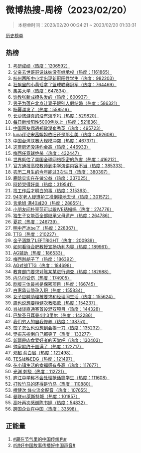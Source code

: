 <h1>
微博热搜-周榜（2023/02/20）
</h1>
<blockquote>
<p>
本榜单时间：2023/02/20 00:24:21 ~ 2023/02/20 01:33:31
</p>
</blockquote>
<p>
<a href="https://github.com/daifee/weibo-hot-search/tree/main/archives/weekly">历史榜单</a>
</p>
<h2>
热榜
</h2>
<ol>

<li>
<a href="https://s.weibo.com/weibo?q=%23%E8%80%83%E7%A0%94%E6%88%90%E7%BB%A9%23" target="weibo">
考研成绩（热度：1206592）
</a>
</li>

<li>
<a href="https://s.weibo.com/weibo?q=%23%E7%88%B6%E4%BA%B2%E5%8E%BB%E4%B8%96%E5%93%A5%E5%93%A5%E8%AF%B4%E5%A6%B9%E5%A6%B9%E6%B2%A1%E6%9C%89%E7%BB%A7%E6%89%BF%E6%9D%83%23" target="weibo">
父亲去世哥哥说妹妹没有继承权（热度：1161865）
</a>
</li>

<li>
<a href="https://s.weibo.com/weibo?q=%23%E6%9D%AD%E5%B7%9E%E4%B8%A4%E6%89%80%E4%B8%AD%E5%B0%8F%E5%AD%A6%E5%87%BA%E7%8E%B0%E6%96%B0%E5%86%A0%E9%98%B3%E6%80%A7%E5%AD%A6%E7%94%9F%23" target="weibo">
杭州两所中小学出现新冠阳性学生（热度：982203）
</a>
</li>

<li>
<a href="https://s.weibo.com/weibo?q=%23%E7%8B%82%E9%A3%99%E9%87%8C%E7%9A%84%E5%B0%8F%E9%BB%84%E7%91%B6%E6%8B%BF%E4%BA%86%E7%AF%AE%E7%90%83%E8%81%94%E8%B5%9B%E5%86%A0%E5%86%9B%23" target="weibo">
狂飙里的小黄瑶拿了篮球联赛冠军（热度：764469）
</a>
</li>

<li>
<a href="https://s.weibo.com/weibo?q=%23%E9%9B%86%E7%BE%8E%E5%A4%A7%E5%AD%A6%23" target="weibo">
集美大学（热度：647834）
</a>
</li>

<li>
<a href="https://s.weibo.com/weibo?q=%23%E8%B0%81%E6%95%99%E5%BC%A0%E6%96%B0%E6%88%90%E6%92%A9%E5%A4%B4%E5%8F%91%E7%9A%84%23" target="weibo">
谁教张新成撩头发的（热度：600937）
</a>
</li>

<li>
<a href="https://s.weibo.com/weibo?q=%23%E7%94%B7%E5%AD%90%E4%B8%BA%E8%90%BD%E6%88%B7%E5%8C%97%E4%BA%AC%E8%AE%A9%E5%A6%BB%E5%AD%90%E8%B7%9F%E5%88%AB%E4%BA%BA%E5%81%87%E7%BB%93%E5%A9%9A%23" target="weibo">
男子为落户北京让妻子跟别人假结婚（热度：586321）
</a>
</li>

<li>
<a href="https://s.weibo.com/weibo?q=%23%E6%9D%A8%E5%B9%82%E6%BC%82%E5%8F%91%E4%BA%86%23" target="weibo">
杨幂漂发了（热度：558516）
</a>
</li>

<li>
<a href="https://s.weibo.com/weibo?q=%23%E9%95%BF%E6%B2%99%E6%97%85%E6%B8%B8%E7%9C%9F%E7%9A%84%E6%B2%A1%E6%9C%89%E6%B7%A1%E5%AD%A3%E5%90%97%23" target="weibo">
长沙旅游真的没有淡季吗（热度：529820）
</a>
</li>

<li>
<a href="https://s.weibo.com/weibo?q=%23%E6%AF%8F%E6%97%A5%E6%96%B0%E5%A2%9E%E9%98%B3%E6%80%A75000%E4%BE%8B%E4%BB%A5%E4%B8%8A%23" target="weibo">
每日新增阳性5000例以上（热度：521836）
</a>
</li>

<li>
<a href="https://s.weibo.com/weibo?q=%23%E4%B8%AD%E5%9B%BD%E7%BD%91%E5%8F%8B%E5%81%B6%E9%81%87%E9%83%91%E6%95%AC%E6%B7%8F%E5%B4%94%E7%A7%80%E8%8B%B1%23" target="weibo">
中国网友偶遇郑敬淏崔秀英（热度：495723）
</a>
</li>

<li>
<a href="https://s.weibo.com/weibo?q=%23luna%E8%AF%84%E8%AE%BA%E5%AE%8B%E8%8C%9C%E5%A7%90%E5%A7%90%E4%BE%9D%E6%97%A7%E8%BF%98%E6%98%AF%E9%82%A3%E4%B9%88%E7%BE%8E%23" target="weibo">
luna评论宋茜姐姐依旧还是那么美（热度：492608）
</a>
</li>

<li>
<a href="https://s.weibo.com/weibo?q=%23%E4%B8%AD%E5%9B%BD%E5%8F%B0%E6%B9%BE%E8%81%94%E8%B5%9B%E5%A4%A7%E8%A7%84%E6%A8%A1%E5%86%B2%E7%AA%81%23" target="weibo">
中国台湾联赛大规模冲突（热度：467371）
</a>
</li>

<li>
<a href="https://s.weibo.com/weibo?q=%23%E8%BF%99%E7%A5%A8%E6%88%BF%E8%BF%98%E6%B2%A1%E8%BF%9D%E7%BA%A6%E9%87%91%E9%AB%98%23" target="weibo">
这票房还没违约金高（热度：446933）
</a>
</li>

<li>
<a href="https://s.weibo.com/weibo?q=%23%E6%A2%85%E8%A5%BF%E4%BB%BB%E6%84%8F%E7%90%83%E7%BB%9D%E6%9D%80%23" target="weibo">
梅西任意球绝杀（热度：432447）
</a>
</li>

<li>
<a href="https://s.weibo.com/weibo?q=%23%E4%B8%96%E7%95%8C%E4%BD%8E%E4%BC%B0%E4%BA%86%E7%BE%8E%E5%9B%BD%E5%85%A8%E7%90%83%E7%BD%91%E7%BB%9C%E7%AA%83%E5%AF%86%E7%9A%84%E5%8D%B1%E5%AE%B3%23" target="weibo">
世界低估了美国全球网络窃密的危害（热度：416212）
</a>
</li>

<li>
<a href="https://s.weibo.com/weibo?q=%23%E5%AE%98%E6%96%B9%E9%80%9A%E6%8A%A5%E9%AB%98%E6%A0%A1%E6%95%99%E5%B8%88%E5%88%B0%E4%B8%AD%E5%AD%A6%E6%BC%94%E8%AE%B2%E5%86%85%E5%AE%B9%E4%B8%8D%E5%BD%93%23" target="weibo">
官方通报高校教师到中学演讲内容不当（热度：385333）
</a>
</li>

<li>
<a href="https://s.weibo.com/weibo?q=%23%E5%86%9C%E5%8E%86%E4%BA%8C%E6%9C%88%E7%94%9F%E7%9A%84%E4%BB%8A%E5%B9%B4%E8%83%BD%E8%BF%873%E6%AC%A1%E7%94%9F%E6%97%A5%23" target="weibo">
农历二月生的今年能过3次生日（热度：380397）
</a>
</li>

<li>
<a href="https://s.weibo.com/weibo?q=%23%E9%B9%BF%E6%99%97%E5%AE%9E%E5%AE%9E%E5%9C%A8%E5%9C%A8%E5%81%9A%E5%85%AC%E7%9B%8A%23" target="weibo">
鹿晗实实在在做公益（热度：337025）
</a>
</li>

<li>
<a href="https://s.weibo.com/weibo?q=%23%E9%98%BF%E5%A8%87%E5%93%AD%E5%BE%97%E5%A5%BD%E7%BE%8E%23" target="weibo">
阿娇哭得好美（热度：319541）
</a>
</li>

<li>
<a href="https://s.weibo.com/weibo?q=%23%E6%89%BE%E5%B7%A5%E4%BD%9C%E5%90%8E%E6%89%8D%E6%98%8E%E7%99%BD%E7%9A%84%E4%BA%8B%23" target="weibo">
找工作后才明白的事（热度：315363）
</a>
</li>

<li>
<a href="https://s.weibo.com/weibo?q=%2394%E5%B2%81%E8%80%81%E4%BA%BA%E7%96%91%E9%81%AD%E6%8A%A4%E5%B7%A5%E6%8E%A8%E5%80%92%E6%92%9E%E5%9C%B0%E5%8E%BB%E4%B8%96%23" target="weibo">
94岁老人疑遭护工推倒撞地去世（热度：301572）
</a>
</li>

<li>
<a href="https://s.weibo.com/weibo?q=%23%E8%A8%80%E6%89%BF%E6%97%AD%20%E6%BB%A140%E5%87%8F20%23" target="weibo">
言承旭 满40减20（热度：288551）
</a>
</li>

<li>
<a href="https://s.weibo.com/weibo?q=%23%E5%B0%8F%E6%9C%8B%E5%8F%8B%E9%97%AE%E6%9C%B4%E5%AE%B0%E8%8C%83%E5%8F%AF%E4%BB%A5%E8%B7%9FIVE%E7%BB%93%E5%A9%9A%E5%90%97%23" target="weibo">
小朋友问朴宰范可以跟IVE结婚吗（热度：274776）
</a>
</li>

<li>
<a href="https://s.weibo.com/weibo?q=%23%E7%8B%AC%E7%94%9F%E5%AD%90%E5%A5%B3%E8%83%BD%E5%90%A6%E5%85%A8%E9%83%A8%E7%BB%A7%E6%89%BF%E7%88%B6%E6%AF%8D%E9%81%97%E4%BA%A7%23" target="weibo">
独生子女能否全部继承父母遗产（热度：264786）
</a>
</li>

<li>
<a href="https://s.weibo.com/weibo?q=%23%E5%A4%8F%E8%8A%B1%23" target="weibo">
夏花（热度：246739）
</a>
</li>

<li>
<a href="https://s.weibo.com/weibo?q=%23%E6%98%8E%E4%B8%AD%E4%B8%A5%E5%86%B0be%E4%BA%86%23" target="weibo">
明中严冰be了（热度：228367）
</a>
</li>

<li>
<a href="https://s.weibo.com/weibo?q=%23TTG%23" target="weibo">
TTG（热度：210227）
</a>
</li>

<li>
<a href="https://s.weibo.com/weibo?q=%23%E9%87%91%E5%AD%90%E6%B6%B5%E8%B7%B3%E4%BA%86LEFTRIGHT%23" target="weibo">
金子涵跳了LEFTRIGHT（热度：200939）
</a>
</li>

<li>
<a href="https://s.weibo.com/weibo?q=%23%E5%A6%82%E4%BD%95%E7%9C%8B%E5%BE%85%E5%90%88%E8%82%A5%E6%95%99%E6%8E%88%E5%AE%A3%E6%89%AC%E5%8A%9F%E5%88%A9%E5%86%85%E5%AE%B9%23" target="weibo">
如何看待合肥教授宣扬功利内容（热度：189961）
</a>
</li>

<li>
<a href="https://s.weibo.com/weibo?q=%23AG%E8%BE%85%E5%8A%A9%23" target="weibo">
AG辅助（热度：186533）
</a>
</li>

<li>
<a href="https://s.weibo.com/weibo?q=%23%E6%A2%85%E8%A5%BF%E5%88%AE%E8%83%A1%E5%AD%90%E4%BA%86%23" target="weibo">
梅西刮胡子了（热度：186392）
</a>
</li>

<li>
<a href="https://s.weibo.com/weibo?q=%23AG%E5%AF%B9%E6%88%98TTG%23" target="weibo">
AG对战TTG（热度：184698）
</a>
</li>

<li>
<a href="https://s.weibo.com/weibo?q=%23%E6%95%99%E8%82%B2%E9%83%A8%E9%97%A8%E8%A6%81%E6%B1%82%E5%AF%B9%E9%99%88%E6%9F%90%E6%9F%90%E8%BF%9B%E8%A1%8C%E8%B0%83%E6%9F%A5%23" target="weibo">
教育部门要求对陈某某进行调查（热度：182988）
</a>
</li>

<li>
<a href="https://s.weibo.com/weibo?q=%23%E5%86%85%E9%A9%AC%E5%B0%94%E5%8F%97%E4%BC%A4%23" target="weibo">
内马尔受伤（热度：174905）
</a>
</li>

<li>
<a href="https://s.weibo.com/weibo?q=%23%E5%89%A7%E7%89%88%E4%B8%89%E4%BD%93%E6%9C%80%E5%88%9D%E6%98%AF%E4%BF%9D%E5%AF%86%E9%A1%B9%E7%9B%AE%23" target="weibo">
剧版三体最初是保密项目（热度：166745）
</a>
</li>

<li>
<a href="https://s.weibo.com/weibo?q=%23%E7%99%BD%E6%83%A0%E6%89%BF%E8%AE%A4%E9%9A%90%E5%AD%95%E5%85%A5%E8%81%8C%23" target="weibo">
白惠承认隐孕入职（热度：155834）
</a>
</li>

<li>
<a href="https://s.weibo.com/weibo?q=%23%E5%A5%B3%E5%AD%90%E5%BA%94%E8%81%98%E5%8A%A9%E7%90%86%E8%A2%AB%E8%A6%81%E6%B1%82%E5%92%8C%E7%BB%8F%E7%90%86%E5%90%8C%E7%94%9F%E6%B4%BB%23" target="weibo">
女子应聘助理被要求和经理同生活（热度：155624）
</a>
</li>

<li>
<a href="https://s.weibo.com/weibo?q=%23%E5%91%A8%E4%B9%9F%E8%AF%B4%E6%83%B3%E8%A6%81%E6%AA%80%E5%81%A5%E6%AC%A1%E6%95%99%E5%94%B1%E6%AD%8C%23" target="weibo">
周也说想要檀健次教唱歌（热度：154237）
</a>
</li>

<li>
<a href="https://s.weibo.com/weibo?q=%23%E8%82%96%E6%88%98%E8%B0%88%E7%9B%B4%E9%80%9A%E8%B5%9B%E9%A6%96%E8%AE%BE%E6%B7%B7%E5%8F%8C%E9%A1%B9%E7%9B%AE%23" target="weibo">
肖战谈直通赛首设混双项目（热度：144328）
</a>
</li>

<li>
<a href="https://s.weibo.com/weibo?q=%23%E5%B7%B4%E9%BB%8E%E5%9C%A3%E6%97%A5%E8%80%B3%E6%9B%BC4%E6%AF%943%E9%87%8C%E5%B0%94%23" target="weibo">
巴黎圣日耳曼4比3里尔（热度：142286）
</a>
</li>

<li>
<a href="https://s.weibo.com/weibo?q=%23%E6%88%91%E4%BB%AC%E7%A9%B7%E4%BA%BA%E7%9A%84%E8%87%AA%E6%88%91%E4%BF%AE%E5%85%BB%23" target="weibo">
我们穷人的自我修养（热度：138751）
</a>
</li>

<li>
<a href="https://s.weibo.com/weibo?q=%23%E9%A5%BA%E5%AD%90%E6%80%8E%E4%B9%88%E4%B9%9F%E6%B2%A1%E6%83%B3%E5%88%B0%E4%BC%9A%E6%8C%A8%E4%B8%80%E5%88%80%23" target="weibo">
饺子怎么也没想到会挨一刀（热度：135232）
</a>
</li>

<li>
<a href="https://s.weibo.com/weibo?q=%23%E6%A8%8A%E6%8C%AF%E4%B8%9C%E6%91%94%E5%80%92%E8%87%AA%E5%B7%B1%E9%83%BD%E7%AC%91%E4%BA%86%23" target="weibo">
樊振东摔倒自己都笑了（热度：133277）
</a>
</li>

<li>
<a href="https://s.weibo.com/weibo?q=%23%E6%96%B0%E7%96%86%E6%98%AF%E8%82%89%E9%A3%9F%E7%88%B1%E5%A5%BD%E8%80%85%E7%9A%84%E5%A4%A9%E5%A0%82%E5%90%A7%23" target="weibo">
新疆是肉食爱好者的天堂吧（热度：130403）
</a>
</li>

<li>
<a href="https://s.weibo.com/weibo?q=%23%E5%B8%85%E5%AE%B6%E9%BB%98%E7%BB%88%E4%BA%8E%E5%9C%86%E6%BB%A1%E4%BA%86%23" target="weibo">
帅家默终于圆满了（热度：122717）
</a>
</li>

<li>
<a href="https://s.weibo.com/weibo?q=%23%E9%82%93%E8%B6%85%20%E4%BF%9E%E7%99%BD%E7%9C%89%23" target="weibo">
邓超 俞白眉（热度：122498）
</a>
</li>

<li>
<a href="https://s.weibo.com/weibo?q=%23TES%E6%88%98%E8%83%9CEDG%23" target="weibo">
TES战胜EDG（热度：121497）
</a>
</li>

<li>
<a href="https://s.weibo.com/weibo?q=%23%E5%9C%A8%E5%B0%8F%E9%95%87%E7%94%9F%E6%B4%BB%E7%9A%84%E5%B9%B8%E7%A6%8F%E6%84%9F%E6%9C%89%E5%A4%9A%E9%AB%98%23" target="weibo">
在小镇生活的幸福感有多高（热度：117677）
</a>
</li>

<li>
<a href="https://s.weibo.com/weibo?q=%23%E5%85%89%E6%B8%8A%20%E5%88%BA%E6%8C%A0%23" target="weibo">
光渊 刺挠（热度：112721）
</a>
</li>

<li>
<a href="https://s.weibo.com/weibo?q=%23%E5%BA%90%E6%B1%9F%E4%B8%AD%E5%AD%A6%E7%A7%B0%E4%B8%8D%E4%BC%9A%E5%A4%84%E7%90%86%E6%8A%A2%E8%AF%9D%E7%AD%92%E5%AD%A6%E7%94%9F%23" target="weibo">
庐江中学称不会处理抢话筒学生（热度：111608）
</a>
</li>

<li>
<a href="https://s.weibo.com/weibo?q=%23%E6%89%93%E8%B4%A5%E7%AB%B9%E9%A9%AC%E7%9A%84%E8%BF%98%E5%BE%97%E6%98%AF%E7%AB%B9%E9%A9%AC%23" target="weibo">
打败竹马的还得是竹马（热度：110880）
</a>
</li>

<li>
<a href="https://s.weibo.com/weibo?q=%23%E6%AA%80%E5%81%A5%E6%AC%A1%20%E7%83%BD%E7%81%AB%E6%B5%81%E9%87%91%E9%85%8D%E9%9F%B3%23" target="weibo">
檀健次 烽火流金配音（热度：107655）
</a>
</li>

<li>
<a href="https://s.weibo.com/weibo?q=%23%E6%9B%BC%E8%81%94vs%E8%8E%B1%E6%96%AF%E7%89%B9%E5%9F%8E%23" target="weibo">
曼联vs莱斯特城（热度：101857）
</a>
</li>

<li>
<a href="https://s.weibo.com/weibo?q=%23%E9%AB%98%E5%8F%B6%E5%86%8D%E6%AC%A1%E6%84%9F%E8%B0%A2%E9%99%88%E4%B9%A6%E5%A9%B7%23" target="weibo">
高叶再次感谢陈书婷（热度：54832）
</a>
</li>

<li>
<a href="https://s.weibo.com/weibo?q=%23%E8%B7%A8%E5%9B%BD%E4%BC%81%E4%B8%9A%E5%9C%A8%E4%B8%AD%E5%9B%BD%23" target="weibo">
跨国企业在中国（热度：33598）
</a>
</li>

</ol>
<h2>
正能量
</h2>
<ol>

<li>
<a href="https://s.weibo.com/weibo?q=%23%23%E8%97%8F%E5%9C%A8%E8%8A%82%E6%B0%94%E9%87%8C%E7%9A%84%E4%B8%AD%E5%9B%BD%E4%BC%A0%E7%BB%9F%E8%89%B2%23%23" target="weibo">
#藏在节气里的中国传统色#
</a>
</li>

<li>
<a href="https://s.weibo.com/weibo?q=%23%23%E8%AE%B2%E5%A5%BD%E4%B8%AD%E5%9B%BD%E6%95%85%E4%BA%8B%E4%BC%A0%E6%92%AD%E5%A5%BD%E4%B8%AD%E5%9B%BD%E5%A3%B0%E9%9F%B3%23%23" target="weibo">
#讲好中国故事传播好中国声音#
</a>
</li>

</ol>